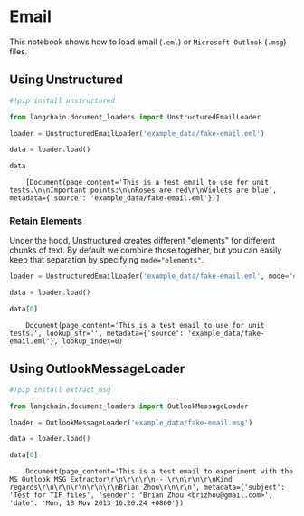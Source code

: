 # Email

This notebook shows how to load email (`.eml`) or `Microsoft Outlook` (`.msg`) files.

<!-- WARNING: THIS FILE WAS AUTOGENERATED! DO NOT EDIT! Instead, edit the notebook w/the location & name as this file. -->

## Using Unstructured


```python
#!pip install unstructured
```


```python
from langchain.document_loaders import UnstructuredEmailLoader
```


```python
loader = UnstructuredEmailLoader('example_data/fake-email.eml')
```


```python
data = loader.load()
```


```python
data
```

<CodeOutputBlock lang="python">

```
    [Document(page_content='This is a test email to use for unit tests.\n\nImportant points:\n\nRoses are red\n\nViolets are blue', metadata={'source': 'example_data/fake-email.eml'})]
```

</CodeOutputBlock>

### Retain Elements

Under the hood, Unstructured creates different "elements" for different chunks of text. By default we combine those together, but you can easily keep that separation by specifying `mode="elements"`.


```python
loader = UnstructuredEmailLoader('example_data/fake-email.eml', mode="elements")
```


```python
data = loader.load()
```


```python
data[0]
```

<CodeOutputBlock lang="python">

```
    Document(page_content='This is a test email to use for unit tests.', lookup_str='', metadata={'source': 'example_data/fake-email.eml'}, lookup_index=0)
```

</CodeOutputBlock>

## Using OutlookMessageLoader


```python
#!pip install extract_msg
```


```python
from langchain.document_loaders import OutlookMessageLoader
```


```python
loader = OutlookMessageLoader('example_data/fake-email.msg')
```


```python
data = loader.load()
```


```python
data[0]
```

<CodeOutputBlock lang="python">

```
    Document(page_content='This is a test email to experiment with the MS Outlook MSG Extractor\r\n\r\n\r\n-- \r\n\r\n\r\nKind regards\r\n\r\n\r\n\r\n\r\nBrian Zhou\r\n\r\n', metadata={'subject': 'Test for TIF files', 'sender': 'Brian Zhou <brizhou@gmail.com>', 'date': 'Mon, 18 Nov 2013 16:26:24 +0800'})
```

</CodeOutputBlock>
